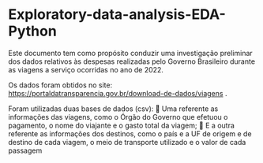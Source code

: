 # Exploratory-data-analysis-EDA-Python
Este documento tem como propósito conduzir uma investigação preliminar dos dados relativos às despesas realizadas pelo Governo Brasileiro durante as viagens a serviço ocorridas no ano de 2022.

Os dados foram obtidos no site: 
https://portaldatransparencia.gov.br/download-de-dados/viagens .

Foram utilizadas duas bases de dados (csv):
 Uma referente as informações das viagens, como o Órgão do Governo que efetuou o pagamento, o nome do viajante e o gasto total da viagem;
 E a outra referente as informações dos destinos, como o país e a UF de origem e de destino de cada viagem, o meio de transporte utilizado e o valor de cada passagem
